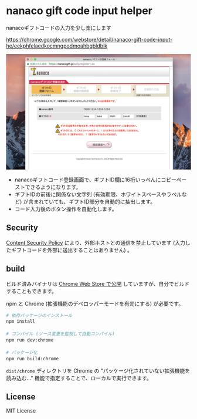 # nanaco gift code input helper

nanacoギフトコードの入力を少し楽にします

https://chrome.google.com/webstore/detail/nanaco-gift-code-input-he/eekphfelaedkocmngpodmoahbgbldbik

![](assets/screenshot.jpg)

- nanacoギフトコード登録画面で、ギフトID欄に16桁いっぺんにコピーペーストできるようになります。
- ギフトIDの前後に関係ない文字列 (有効期限、ホワイトスペースやラベルなど) が含まれていても、ギフトID部分を自動的に抽出します。
- コード入力後のボタン操作を自動化します。

## Security

[Content Security Policy](https://developer.chrome.com/extensions/contentSecurityPolicy) により、外部ホストとの通信を禁止しています (入力したギフトコードを外部に送出することはありません) 。

## build

ビルド済みバイナリは [Chrome Web Store で公開](https://chrome.google.com/webstore/detail/nanaco-gift-code-input-he/eekphfelaedkocmngpodmoahbgbldbik) していますが、自分でビルドすることもできます。

npm と Chrome (拡張機能のデベロッパーモードを有効にする) が必要です。

```sh
# 依存パッケージのインストール
npm install

# コンパイル (ソース変更を監視して自動コンパイル)
npm run dev:chrome

# パッケージ化
npm run build:chrome
```

`dist/chrome` ディレクトリを Chrome の "パッケージ化されていない拡張機能を読み込む..." 機能で指定することで、ローカルで実行できます。

## License

MIT License
